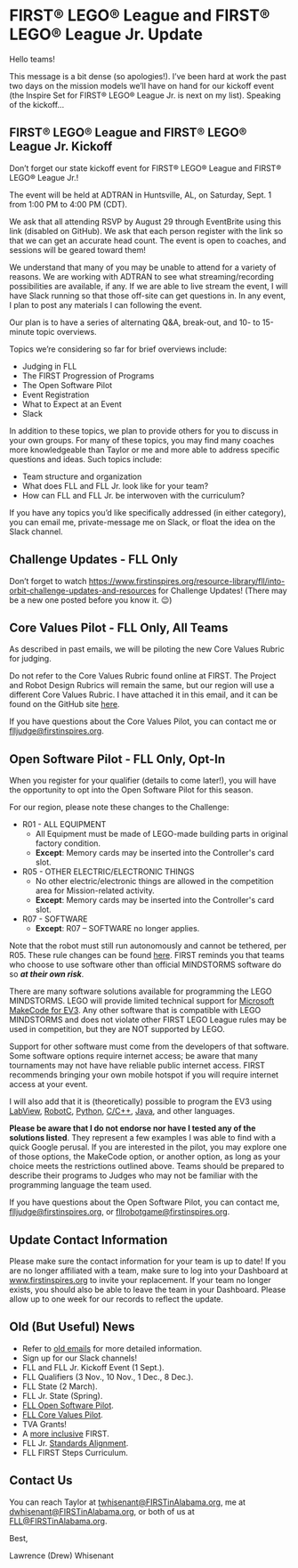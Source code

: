 # FIRST® LEGO® League and FIRST® LEGO® League Jr. Update

Hello teams!

This message is a bit dense (so apologies!). I’ve been hard at work the past two days on the mission models we’ll have on hand for our kickoff event (the Inspire Set for FIRST® LEGO® League Jr. is next on my list). Speaking of the kickoff...

## FIRST® LEGO® League and FIRST® LEGO® League Jr. Kickoff
Don’t forget our state kickoff event for FIRST® LEGO® League and FIRST® LEGO® League Jr.! 

The event will be held at ADTRAN in Huntsville, AL, on Saturday, Sept. 1 from 1:00 PM to 4:00 PM (CDT).

We ask that all attending RSVP by August 29 through EventBrite using this link (disabled on GitHub). 
We ask that each person register with the link so that we can get an accurate head count. 
The event is open to coaches, and sessions will be geared toward them!

We understand that many of you may be unable to attend for a variety of reasons. 
We are working with ADTRAN to see what streaming/recording possibilities are available, if any. 
If we are able to live stream the event, I will have Slack running so that those off-site can get questions in. 
In any event, I plan to post any materials I can following the event.

Our plan is to have a series of alternating Q&A, break-out, and 10- to 15-minute topic overviews. 

Topics we’re considering so far for brief overviews include:
* Judging in FLL
* The FIRST Progression of Programs
* The Open Software Pilot
* Event Registration
* What to Expect at an Event
* Slack

In addition to these topics, we plan to provide others for you to discuss in your own groups. 
For many of these topics, you may find many coaches more knowledgeable than Taylor or me and more able to address specific questions and ideas. 
Such topics include:
* Team structure and organization
* What does FLL and FLL Jr. look like for your team?
* How can FLL and FLL Jr. be interwoven with the curriculum?

If you have any topics you’d like specifically addressed (in either category), you can email me, private-message me on Slack, or float the idea on the Slack channel. 

## Challenge Updates - FLL Only
Don’t forget to watch https://www.firstinspires.org/resource-library/fll/into-orbit-challenge-updates-and-resources 
for Challenge Updates! (There may be a new one posted before you know it. 😉)

## Core Values Pilot - FLL Only, All Teams
As described in past emails, we will be piloting the new Core Values Rubric for judging. 

Do not refer to the Core Values Rubric found online at FIRST. 
The Project and Robot Design Rubrics will remain the same, but our region will use a different Core Values Rubric. 
I have attached it in this email, and it can be found on the GitHub site [here](https://github.com/drewwhis/first-in-alabama/blob/main/first-lego-league/2018_2019/judging/core-values/core-values-rubric-2018-pilot.pdf).

If you have questions about the Core Values Pilot, you can contact me or flljudge@firstinspires.org.

## Open Software Pilot - FLL Only, Opt-In
When you register for your qualifier (details to come later!), you will have the opportunity to opt into the Open Software Pilot for this season. 

For our region, please note these changes to the Challenge:
* R01 - ALL EQUIPMENT
  * All Equipment must be made of LEGO-made building parts in original factory condition. 
  * **Except**: Memory cards may be inserted into the Controller's card slot.
* R05 - OTHER ELECTRIC/ELECTRONIC THINGS
  * No other electric/electronic things are allowed in the competition area for Mission-related activity.
  * **Except**: Memory cards may be inserted into the Controller's card slot.
* R07 - SOFTWARE
  * **Except**: R07 – SOFTWARE no longer applies.

Note that the robot must still run autonomously and cannot be tethered, per R05. 
These rule changes can be found [here](https://github.com/drewwhis/first-in-alabama/blob/main/first-lego-league/2018_2019/judging/robot-design/open-software-platform-pilot-robot-game-updates.pdf). 
FIRST reminds you that teams who choose to use software other than official MINDSTORMS software do so **_at their own risk_**.

There are many software solutions available for programming the LEGO MINDSTORMS. 
LEGO will provide limited technical support for [Microsoft MakeCode for EV3](https://www.lego.com/en-us/service). 
Any other software that is compatible with LEGO MINDSTORMS and does not violate other FIRST LEGO League rules may be used in competition, but they are NOT supported by LEGO.

Support for other software must come from the developers of that software. 
Some software options require internet access; be aware that many tournaments may not have have reliable public internet access. 
FIRST recommends bringing your own mobile hotspot if you will require internet access at your event.

I will also add that it is (theoretically) possible to program the EV3 using [LabView](http://sine.ni.com/nips/cds/view/p/lang/en/nid/212785), 
[RobotC](http://www.robotc.net/download/lego/), [Python](https://sites.google.com/site/ev3python/), 
[C/C++](https://c4ev3.github.io/), [Java](http://stemrobotics.cs.pdx.edu/node/4576), and other languages.

**Please be aware that I do not endorse nor have I tested any of the solutions listed**. 
They represent a few examples I was able to find with a quick Google perusal. 
If you are interested in the pilot, you may explore one of those options, the MakeCode option, or another option, as long as your choice meets the restrictions outlined above. 
Teams should be prepared to describe their programs to Judges who may not be familiar with the programming language the team used. 

If you have questions about the Open Software Pilot, you can contact me, flljudge@firstinspires.org, or fllrobotgame@firstinspires.org.

## Update Contact Information
Please make sure the contact information for your team is up to date! 
If you are no longer affiliated with a team, make sure to log into your Dashboard at www.firstinspires.org to invite your replacement. 
If your team no longer exists, you should also be able to leave the team in your Dashboard. 
Please allow up to one week for our records to reflect the update.

## Old (But Useful) News
* Refer to [old emails](https://github.com/drewwhis/first-in-alabama/tree/main/first-lego-league/2018_2019/email_blasts) for more detailed information.
* Sign up for our Slack channels!
* FLL and FLL Jr. Kickoff Event (1 Sept.).
* FLL Qualifiers (3 Nov., 10 Nov., 1 Dec., 8 Dec.).
* FLL State (2 March).
* FLL Jr. State (Spring).
* [FLL Open Software Pilot](https://github.com/drewwhis/first-in-alabama/blob/main/first-lego-league/2018_2019/judging/robot-design/open-software-platform-pilot-robot-game-updates.pdf).
* [FLL Core Values Pilot](https://github.com/drewwhis/first-in-alabama/blob/main/first-lego-league/2018_2019/judging/core-values/core-values-rubric-2018-pilot.pdf).
* TVA Grants!
* A [more inclusive](https://www.firstinspires.org/about/diversityinclusion?utm_source=partner-blast&utm_medium=flljr&utm_campaign=edi-training-019) FIRST.
* FLL Jr. [Standards Alignment](https://www.firstinspires.org/resource-library/flljr/standard-alignment-map).
* FLL FIRST Steps Curriculum.

## Contact Us
You can reach Taylor at twhisenant@FIRSTinAlabama.org, me at dwhisenant@FIRSTinAlabama.org, or both of us at FLL@FIRSTinAlabama.org.

Best,

Lawrence (Drew) Whisenant
